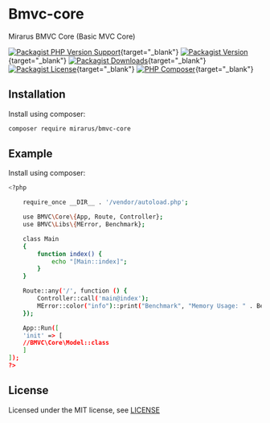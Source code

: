 # Bmvc-core

Mirarus BMVC Core (Basic MVC Core)

[![Packagist PHP Version Support](https://img.shields.io/packagist/php-v/mirarus/bmvc-core?style=flat-square&logo=php)](https://packagist.org/packages/mirarus/bmvc-core){target="_blank"}
[![Packagist Version](https://img.shields.io/packagist/v/mirarus/bmvc-core?style=flat-square&logo=packagist)](https://packagist.org/packages/mirarus/bmvc-core){target="_blank"}
[![Packagist Downloads](https://img.shields.io/packagist/dt/mirarus/bmvc-core?style=flat-square&logo=packagist)](https://packagist.org/packages/mirarus/bmvc-core){target="_blank"}
[![Packagist License](https://img.shields.io/packagist/l/mirarus/bmvc-core?style=flat-square&logo=packagist)](https://packagist.org/packages/mirarus/bmvc-core){target="_blank"}
[![PHP Composer](https://img.shields.io/github/workflow/status/mirarus/bmvc-core/PHP%20Composer/main?style=flat-square&logo=php)](https://github.com/mirarus/bmvc-core/actions/workflows/php.yml){target="_blank"}


## Installation

Install using composer:

```bash
composer require mirarus/bmvc-core
```

## Example

Install using composer:

```bash
<?php

	require_once __DIR__ . '/vendor/autoload.php';

	use BMVC\Core\{App, Route, Controller};
	use BMVC\Libs\{MError, Benchmark};

	class Main
	{
		function index() {
			echo "[Main::index]";
		}
	}

	Route::any('/', function () {
		Controller::call('main@index');
		MError::color("info")::print("Benchmark", "Memory Usage: " . Benchmark::memory());
	});

	App::Run([
	'init' => [
	//BMVC\Core\Model::class
	]
]);
?>
```

## License

Licensed under the MIT license, see [LICENSE](LICENSE)

